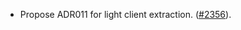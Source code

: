 *   Propose ADR011 for light client extraction.
    ([#2356](https://github.com/informalsystems/ibc-rs/pull/2356)).
